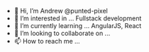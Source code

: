- 👋 Hi, I’m Andrew @punted-pixel
- 👀 I’m interested in ... Fullstack development
- 🌱 I’m currently learning ... AngularJS, React
- 💞️ I’m looking to collaborate on ...
- 📫 How to reach me ...

<!---
punted-pixel/punted-pixel is a ✨ special ✨ repository because its `README.md` (this file) appears on your GitHub profile.
You can click the Preview link to take a look at your changes.
--->
